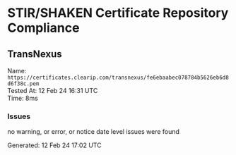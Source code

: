 # STIR/SHAKEN Certificate Repository Compliance

## TransNexus

Name: `https://certificates.clearip.com/transnexus/fe6ebaabec078784b5626eb6d8d6f38c.pem`\
Tested At: 12 Feb 24 16:31 UTC\
Time: 8ms

### Issues

no warning, or error, or notice date level issues were found

Generated: 12 Feb 24 17:02 UTC